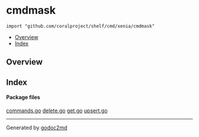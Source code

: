 

# cmdmask
`import "github.com/coralproject/shelf/cmd/xenia/cmdmask"`

* [Overview](#pkg-overview)
* [Index](#pkg-index)

## <a name="pkg-overview">Overview</a>



## <a name="pkg-index">Index</a>


#### <a name="pkg-files">Package files</a>
[commands.go](/src/github.com/coralproject/shelf/cmd/xenia/cmdmask/commands.go) [delete.go](/src/github.com/coralproject/shelf/cmd/xenia/cmdmask/delete.go) [get.go](/src/github.com/coralproject/shelf/cmd/xenia/cmdmask/get.go) [upsert.go](/src/github.com/coralproject/shelf/cmd/xenia/cmdmask/upsert.go) 










- - -
Generated by [godoc2md](http://godoc.org/github.com/davecheney/godoc2md)

